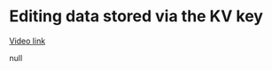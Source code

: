 # Editing data stored via the KV key

[Video link](https://www.egghead.io/lessons/egghead-editing-data-stored-via-the-kv-key?pl=build-data-driven-applications-on-the-edge-with-workers-and-workers-kv-4932f3ea)

null
